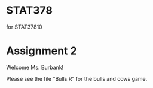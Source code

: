 # STAT378
for STAT37810


# Assignment 2

Welcome Ms. Burbank!

Please see the file "Bulls.R" for the bulls and cows game.